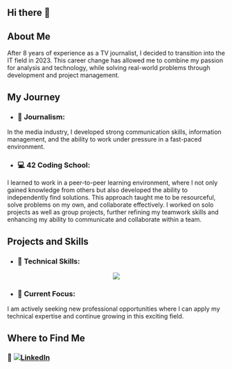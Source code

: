 ## Hi there 👋

## About Me
After 8 years of experience as a TV journalist, I decided to transition into the IT field in 2023. This career change has allowed me to combine my passion for analysis and technology, while solving real-world problems through development and project management.

## My Journey
- ### 🎥 **Journalism**:
In the media industry, I developed strong communication skills, information management, and the ability to work under pressure in a fast-paced environment.

- ### 💻 **42 Coding School**:
I learned to work in a peer-to-peer learning environment, where I not only gained knowledge from others but also developed the ability to independently find solutions. This approach taught me to be resourceful, solve problems on my own, and collaborate effectively. I worked on solo projects as well as group projects, further refining my teamwork skills and enhancing my ability to communicate and collaborate within a team.

## Projects and Skills
- ### 🔧 **Technical Skills**:
<p align="center">
  <a href="https://skillicons.dev">
    <img src="https://skillicons.dev/icons?i=c,cpp,docker,html,javascript,ruby,python,mysql" />
  </a>
</p>

- ### 🚀 **Current Focus**:
I am actively seeking new professional opportunities where I can apply my technical expertise and continue growing in this exciting field.

## Where to Find Me
### 💼 [![LinkedIn](https://img.shields.io/badge/LinkedIn-Profile-blue?logo=linkedin)](https://www.linkedin.com/in/juliette-andrieux-8ba98782/)


